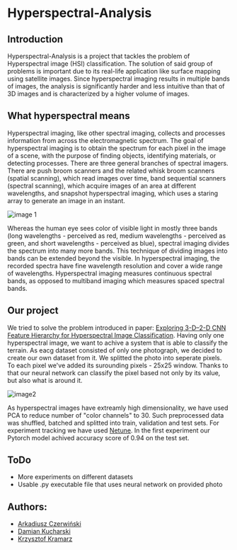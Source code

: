 # Hyperspectral-Analysis

## Introduction
Hyperspectral-Analysis is a project that tackles the problem of Hyperspectral image (HSI) classification. The solution of said group of problems is important due to its real-life application like surface mapping using satellite images. Since hyperspectral imaging results in multiple bands of images, the analysis is significantly harder and less intuitive than that of 3D images and is characterized by a higher volume of images.  

## What hyperspectral means

Hyperspectral imaging, like other spectral imaging, collects and processes information from across the electromagnetic spectrum. The goal of hyperspectral imaging is to obtain the spectrum for each pixel in the image of a scene, with the purpose of finding objects, identifying materials, or detecting processes. There are three general branches of spectral imagers. There are push broom scanners and the related whisk broom scanners (spatial scanning), which read images over time, band sequential scanners (spectral scanning), which acquire images of an area at different wavelengths, and snapshot hyperspectral imaging, which uses a staring array to generate an image in an instant.

![image 1](https://miro.medium.com/max/5318/1*V352SbCwGXrN-MTJF5hAtA.png)

Whereas the human eye sees color of visible light in mostly three bands (long wavelengths - perceived as red, medium wavelengths - perceived as green, and short wavelengths - perceived as blue), spectral imaging divides the spectrum into many more bands. This technique of dividing images into bands can be extended beyond the visible. In hyperspectral imaging, the recorded spectra have fine wavelength resolution and cover a wide range of wavelengths. Hyperspectral imaging measures continuous spectral bands, as opposed to multiband imaging which measures spaced spectral bands.

## Our project

We tried to solve the problem introduced in paper: [Exploring 3-D–2-D CNN Feature
Hierarchy for Hyperspectral Image Classification](https://ieeexplore.ieee.org/document/8736016). Having only one hyperspectral image, we want to achive a system that is able to classify the terrain. As eacg dataset consisted of only one photograph, we decided to create our own dataset from it. We splitted the photo into seperate pixels. To each pixel we've added its surounding pixels - 25x25 window. Thanks to that our neural network can classify the pixel based not only by its value, but also what is around it. 

![image2](https://i.stack.imgur.com/Akjg9.png)

As hyperspectral images have extreamly high dimensionality, we have used PCA to reduce number of "color channels" to 30. Such preprocessed data was shuffled, batched and splitted into train, validation and test sets. For experiment tracking we have used [Netune](https://neptune.ai/). In the first experiment our Pytorch model achived accuracy score of 0.94 on the test set. 


## ToDo
 - More experiments on different datasets
 - Usable .py executable file that uses neural network on provided photo

## Authors:
 - [Arkadiusz Czerwiński](https://github.com/arkadiusz-czerwinski)
 - [Damian Kucharski](https://github.com/damiankucharski)
 - [Krzysztof Kramarz](https://github.com/Fakser)
